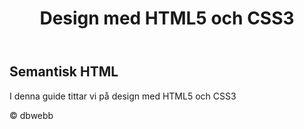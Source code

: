 <!doctype html>
<html>
<head>
    <meta charset="utf-8">
    <meta name="viewport" content="width=device-width, initial-scale=1, shrink-to-fit=no">
    <title>Design med HTML5 och CSS3</title>
    <link rel="stylesheet" href="style.min.css">
    <link rel="stylesheet" href="normalize.min.css">
</head>
<body>
    <header>
        <h1>Design med HTML5 och CSS3</h1>
    </header>
    <main>
        <article>
            <h2>Semantisk HTML</h2>
            <p>I denna guide tittar vi på design med HTML5 och CSS3</p>
        </article>
    </main>
    <footer>
        <p>&copy; dbwebb</p>
    </footer>

</body>
</html>

